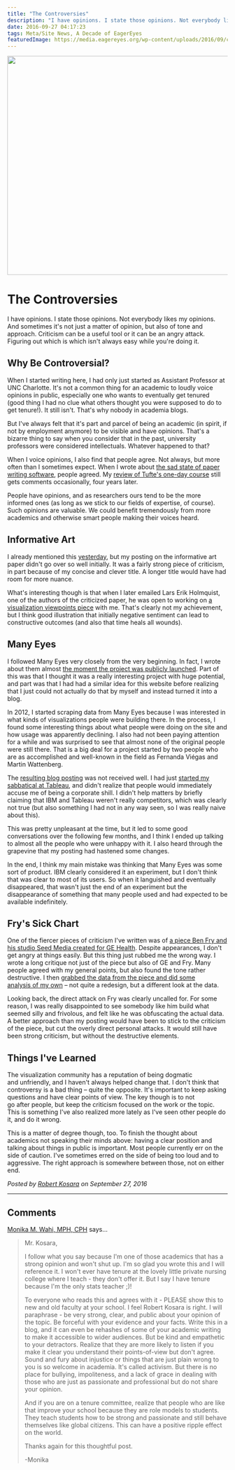 ```yaml
---
title: "The Controversies"
description: "I have opinions. I state those opinions. Not everybody likes my opinions. And sometimes it's not just a matter of opinion, but also of tone and approach. Criticism can be a useful tool or it can be an angry attack. Figuring out which is which isn't always easy while you're doing it."
date: 2016-09-27 04:17:23
tags: Meta/Site News, A Decade of EagerEyes
featuredImage: https://media.eagereyes.org/wp-content/uploads/2016/09/controversies-teaser.jpg
---
```


<p><img src="https://media.eagereyes.org/wp-content/uploads/2016/09/controversies-teaser.jpg" width="720" height="500" /></p>

# The Controversies

I have opinions. I state those opinions. Not everybody likes my opinions. And sometimes it's not just a matter of opinion, but also of tone and approach. Criticism can be a useful tool or it can be an angry attack. Figuring out which is which isn't always easy while you're doing it.

## Why Be Controversial?

When I started writing here, I had only just started as Assistant Professor at UNC Charlotte. It's not a common thing for an academic to loudly voice opinions in public, especially one who wants to eventually get tenured (good thing I had no clue what others thought you were supposed to do to get tenure!). It still isn't. That's why nobody in academia blogs.

But I've always felt that it's part and parcel of being an academic (in spirit, if not by employment anymore) to be visible and have opinions. That's a bizarre thing to say when you consider that in the past, university professors were considered intellectuals. Whatever happened to that?

When I voice opinions, I also find that people agree. Not always, but more often than I sometimes expect. When I wrote about <a href="https://eagereyes.org/blog/2015/why-is-paper-writing-software-so-awful">the sad state of paper writing software</a>, people agreed. My <a href="https://eagereyes.org/criticism/edward-tufte-one-day-course">review of Tufte's one-day course</a> still gets comments occasionally, four years later.

People have opinions, and as researchers ours tend to be the more informed ones (as long as we stick to our fields of expertise, of course). Such opinions are valuable. We could benefit tremendously from more academics and otherwise smart people making their voices heard.

## Informative Art

I already mentioned this <a href="https://eagereyes.org/blog/2016/eagereyes-early-history">yesterday</a>, but my posting on the informative art paper didn't go over so well initially. It was a fairly strong piece of criticism, in part because of my concise and clever title. A longer title would have had room for more nuance.

What's interesting though is that when I later emailed Lars Erik Holmquist, one of the authors of the criticized paper, he was open to working on <a href="https://eagereyes.org/papers/vis-criticism">a visualization viewpoints piece</a> with me. That's clearly not my achievement, but I think good illustration that initially negative sentiment can lead to constructive outcomes (and also that time heals all wounds).

## Many Eyes

I followed Many Eyes very closely from the very beginning. In fact, I wrote about them almost <a href="https://eagereyes.org/criticism/swivel-vs-many-eyes">the moment the project was publicly launched</a>. Part of this was that I thought it was a really interesting project with huge potential, and part was that I had had a similar idea for this website before realizing that I just could not actually do that by myself and instead turned it into a blog.

In 2012, I started scraping data from Many Eyes because I was interested in what kinds of visualizations people were building there. In the process, I found some interesting things about what people were doing on the site and how usage was apparently declining. I also had not been paying attention for a while and was surprised to see that almost none of the original people were still there. That is a big deal for a project started by two people who are as accomplished and well-known in the field as Fernanda Viégas and Martin Wattenberg.

The <a href="https://eagereyes.org/criticism/quo-vadis-many-eyes">resulting blog posting</a> was not received well. I had just <a href="https://eagereyes.org/blog/2012/hello-tableau-and-seattle">started my sabbatical at Tableau</a>, and didn't realize that people would immediately accuse me of being a corporate shill. I didn't help matters by briefly claiming that IBM and Tableau weren't really competitors, which was clearly not true (but also something I had not in any way seen, so I was really naive about this).

This was pretty unpleasant at the time, but it led to some good conversations over the following few months, and I think I ended up talking to almost all the people who were unhappy with it. I also heard through the grapevine that my posting had hastened some changes.

In the end, I think my main mistake was thinking that Many Eyes was some sort of product. IBM clearly considered it an experiment, but I don't think that was clear to most of its users. So when it languished and eventually disappeared, that wasn't just the end of an experiment but the disappearance of something that many people used and had expected to be available indefinitely.

## Fry's Sick Chart

One of the fiercer pieces of criticism I've written was of <a href="https://eagereyes.org/criticism/cost-of-a-sick-chart">a piece Ben Fry and his studio Seed Media created for GE Health</a>. Despite appearances, I don't get angry at things easily. But this thing just rubbed me the wrong way. I wrote a long critique not just of the piece but also of GE and Fry. Many people agreed with my general points, but also found the tone rather destructive. I then <a href="https://eagereyes.org/criticism/curing-a-sick-chart">grabbed the data from the piece and did some analysis of my own</a> – not quite a redesign, but a different look at the data.

Looking back, the direct attack on Fry was clearly uncalled for. For some reason, I was really disappointed to see somebody like him build what seemed silly and frivolous, and felt like he was obfuscating the actual data. A better approach than my posting would have been to stick to the criticism of the piece, but cut the overly direct personal attacks. It would still have been strong criticism, but without the destructive elements.

## Things I've Learned

The visualization community has a reputation of being dogmatic and unfriendly, and I haven't always helped change that. I don't think that controversy is a bad thing – quite the opposite. It's important to keep asking questions and have clear points of view. The key though is to not go after people, but keep the criticism focused on the work or the topic. This is something I've also realized more lately as I've seen other people do it, and do it wrong.

This is a matter of degree though, too. To finish the thought about academics not speaking their minds above: having a clear position and talking about things in public is important. Most people currently err on the side of caution. I've sometimes erred on the side of being too loud and to aggressive. The right approach is somewhere between those, not on either end.


_Posted by <a href="/about">Robert Kosara</a> on September 27, 2016_


<aside class="comments">

---
## Comments

<a href="http://www.dethwench.com" rel="nofollow noopener" target="_blank">Monika M. Wahi, MPH, CPH</a> says…
>	Mr. Kosara,
>	
>	I follow what you say because I'm one of those academics that has a strong opinion and won't shut up. I'm so glad you wrote this and I will reference it. I won't ever have tenure at the lovely little private nursing college where I teach - they don't offer it. But I say I have tenure because I'm the only stats teacher ;)!
>	
>	To everyone who reads this and agrees with it - PLEASE show this to new and old faculty at your school. I feel Robert Kosara is right. I will paraphrase - be very strong, clear, and public about your opinion of the topic. Be forceful with your evidence and your facts. Write this in a blog, and it can even be rehashes of some of your academic writing to make it accessible to wider audiences. But be kind and empathetic to your detractors. Realize that they are more likely to listen if you make it clear you understand their points-of-view but don't agree. Sound and fury about injustice or things that are just plain wrong to you is so welcome in academia. It's called activism. But there is no place for bullying, impoliteness, and a lack of grace in dealing with those who are just as passionate and professional but do not share your opinion. 
>	
>	And if you are on a tenure committee, realize that people who are like that improve your school because they are role models to students. They teach students how to be strong and passionate and still behave themselves like global citizens. This can have a positive ripple effect on the world.
>	
>	Thanks again for this thoughtful post.
>	
>	-Monika

</aside>

